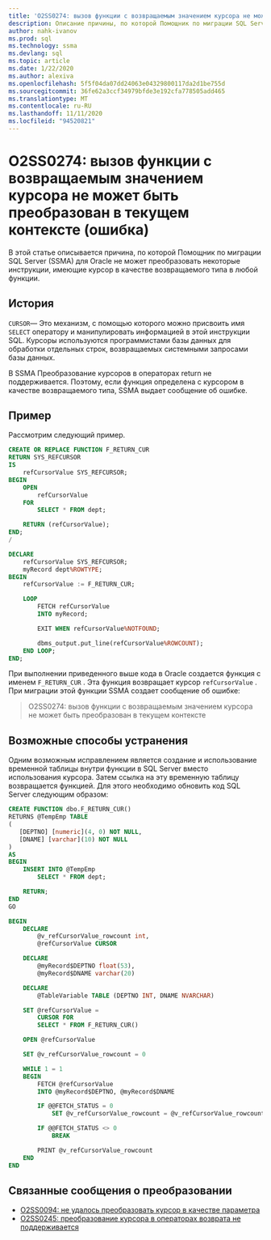 ```yaml
---
title: 'O2SS0274: вызов функции с возвращаемым значением курсора не может быть преобразован в текущем контексте (ошибка)'
description: Описание причины, по которой Помощник по миграции SQL Server (SSMA) для Oracle не может преобразовать некоторые инструкции, имеющие курсор в качестве возвращаемого типа, в любой функции-O2SS0274 сообщения об ошибке.
author: nahk-ivanov
ms.prod: sql
ms.technology: ssma
ms.devlang: sql
ms.topic: article
ms.date: 1/22/2020
ms.author: alexiva
ms.openlocfilehash: 5f5f04da07dd24063e04329800117da2d1be755d
ms.sourcegitcommit: 36fe62a3ccf34979bfde3e192cfa778505add465
ms.translationtype: MT
ms.contentlocale: ru-RU
ms.lasthandoff: 11/11/2020
ms.locfileid: "94520821"
---
```

# <a name="o2ss0274-call-to-function-with-cursor-return-value-cannot-be-converted-in-current-context-error"></a>O2SS0274: вызов функции с возвращаемым значением курсора не может быть преобразован в текущем контексте (ошибка)

В этой статье описывается причина, по которой Помощник по миграции SQL Server (SSMA) для Oracle не может преобразовать некоторые инструкции, имеющие курсор в качестве возвращаемого типа в любой функции.

## <a name="background"></a>История

`CURSOR`— Это механизм, с помощью которого можно присвоить имя `SELECT` оператору и манипулировать информацией в этой инструкции SQL. Курсоры используются программистами базы данных для обработки отдельных строк, возвращаемых системными запросами базы данных.

В SSMA Преобразование курсоров в операторах return не поддерживается. Поэтому, если функция определена с курсором в качестве возвращаемого типа, SSMA выдает сообщение об ошибке.

## <a name="example"></a>Пример

Рассмотрим следующий пример.

```sql
CREATE OR REPLACE FUNCTION F_RETURN_CUR
RETURN SYS_REFCURSOR
IS
    refCursorValue SYS_REFCURSOR;
BEGIN
    OPEN
        refCursorValue
    FOR
        SELECT * FROM dept;

    RETURN (refCursorValue);
END;
/

DECLARE
    refCursorValue SYS_REFCURSOR;
    myRecord dept%ROWTYPE;
BEGIN
    refCursorValue := F_RETURN_CUR;

    LOOP
        FETCH refCursorValue
        INTO myRecord;

        EXIT WHEN refCursorValue%NOTFOUND;

        dbms_output.put_line(refCursorValue%ROWCOUNT);
    END LOOP;
END;
```

При выполнении приведенного выше кода в Oracle создается функция с именем `F_RETURN_CUR` . Эта функция возвращает курсор `refCursorValue` . При миграции этой функции SSMA создает сообщение об ошибке:

> O2SS0274: вызов функции с возвращаемым значением курсора не может быть преобразован в текущем контексте

## <a name="possible-remedies"></a>Возможные способы устранения

Одним возможным исправлением является создание и использование временной таблицы внутри функции в SQL Server вместо использования курсора. Затем ссылка на эту временную таблицу возвращается функцией. Для этого необходимо обновить код SQL Server следующим образом:

```sql
CREATE FUNCTION dbo.F_RETURN_CUR()
RETURNS @TempEmp TABLE
(
   [DEPTNO] [numeric](4, 0) NOT NULL,
   [DNAME] [varchar](10) NOT NULL
)
AS
BEGIN
    INSERT INTO @TempEmp
        SELECT * FROM dept;

    RETURN;
END
GO

BEGIN
    DECLARE
        @v_refCursorValue_rowcount int,
        @refCursorValue CURSOR

    DECLARE
        @myRecord$DEPTNO float(53),
        @myRecord$DNAME varchar(20)

    DECLARE
        @TableVariable TABLE (DEPTNO INT, DNAME NVARCHAR)

    SET @refCursorValue =
        CURSOR FOR
        SELECT * FROM F_RETURN_CUR()

    OPEN @refCursorValue

    SET @v_refCursorValue_rowcount = 0

    WHILE 1 = 1
    BEGIN
        FETCH @refCursorValue
        INTO @myRecord$DEPTNO, @myRecord$DNAME

        IF @@FETCH_STATUS = 0
            SET @v_refCursorValue_rowcount = @v_refCursorValue_rowcount + 1

        IF @@FETCH_STATUS <> 0
            BREAK

        PRINT @v_refCursorValue_rowcount
    END
END
```

## <a name="related-conversion-messages"></a>Связанные сообщения о преобразовании

* [O2SS0094: не удалось преобразовать курсор в качестве параметра](o2ss0094.md)
* [O2SS0245: преобразование курсора в операторах возврата не поддерживается](o2ss0245.md)
